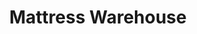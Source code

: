 ---
title: "Mattress Warehouse"
url: /winchester/mattress-warehouse-kernstown-commons-boulevard/
shop: Betten
---